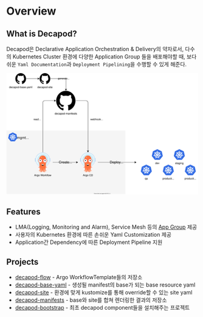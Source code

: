 # Overview
## What is Decapod?
Decapod은 Declarative Application Orchestration & Delivery의 약자로서, 다수의 Kubernetes Cluster 환경에 다양한 Application Group 들을 배포해야할 때, 보다 쉬운 `Yaml Documentation`과 `Deployment Pipelining`을 수행할 수 있게 해준다. 


![decapod-flow](assets/decapod-flow.svg)

## Features
* LMA(Logging, Monitoring and Alarm), Service Mesh 등의 [App Group](glossary.md#app_group) 제공
* 사용자의 Kubernetes 환경에 따른 손쉬운 Yaml Customization 제공
* Application간 Dependency에 따른 Deployment Pipeline 지원

## Projects
* [decapod-flow](https://github.com/openinfradev/decapod-flow) - Argo WorkflowTemplate들의 저장소
* [decapod-base-yaml](https://github.com/openinfradev/decapod-base-yaml) - 생성될 manifest의 base가 되는 base resource yaml
* [decapod-site](https://github.com/openinfradev/decapod-site) - 환경에 맞게 kustomize를 통해 override할 수 있는 site yaml
* [decapod-manifests](https://github.com/openinfradev/decapod-manifests) - base와 site를 합쳐 렌더링한 결과의 저장소
* [decapod-bootstrap](https://github.com/openinfradev/decapod-bootstrap) - 최초 decapod component들을 설치해주는 프로젝트
